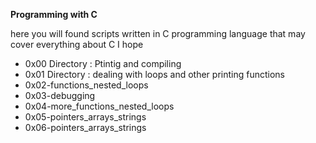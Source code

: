 **Programming with C**    

here you will found scripts written in C programming language that may cover everything about C I hope
* 0x00 Directory : Ptintig and compiling
* 0x01 Directory : dealing with loops and other printing functions
* 0x02-functions_nested_loops
* 0x03-debugging
* 0x04-more_functions_nested_loops
* 0x05-pointers_arrays_strings
* 0x06-pointers_arrays_strings
